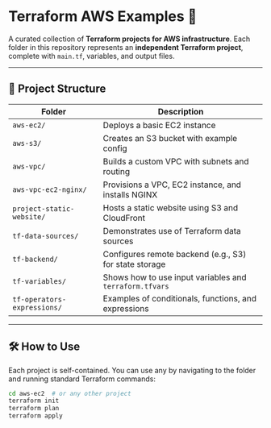 # Terraform AWS Examples 🚀

A curated collection of **Terraform projects for AWS infrastructure**. Each folder in this repository represents an **independent Terraform project**, complete with `main.tf`, variables, and output files.

---

## 📂 Project Structure

| Folder                          | Description |
|---------------------------------|-------------|
| `aws-ec2/`                      | Deploys a basic EC2 instance |
| `aws-s3/`                       | Creates an S3 bucket with example config |
| `aws-vpc/`                      | Builds a custom VPC with subnets and routing |
| `aws-vpc-ec2-nginx/`           | Provisions a VPC, EC2 instance, and installs NGINX |
| `project-static-website/`      | Hosts a static website using S3 and CloudFront |
| `tf-data-sources/`             | Demonstrates use of Terraform data sources |
| `tf-backend/`                  | Configures remote backend (e.g., S3) for state storage |
| `tf-variables/`                | Shows how to use input variables and `terraform.tfvars` |
| `tf-operators-expressions/`    | Examples of conditionals, functions, and expressions |

---

## 🛠 How to Use

Each project is self-contained. You can use any by navigating to the folder and running standard Terraform commands:

```bash
cd aws-ec2  # or any other project
terraform init
terraform plan
terraform apply
